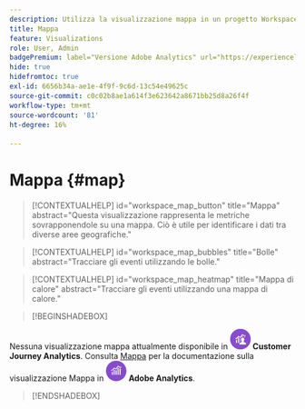 ```yaml
---
description: Utilizza la visualizzazione mappa in un progetto Workspace.
title: Mappa
feature: Visualizations
role: User, Admin
badgePremium: label="Versione Adobe Analytics" url="https://experienceleague.adobe.com/docs/analytics/analyze/analysis-workspace/visualizations/map-visualization.html" tooltip="Seleziona per visualizzare la versione Adobe Analytics di questo articolo."
hide: true
hidefromtoc: true
exl-id: 6656b34a-ae1e-4f9f-9c6d-13c54e49625c
source-git-commit: c0c02b8ae1a614f3e623642a8671bb25d8a26f4f
workflow-type: tm+mt
source-wordcount: '81'
ht-degree: 16%

---
```


# Mappa {#map}

<!-- markdownlint-disable MD034 -->

>[!CONTEXTUALHELP]
>id="workspace_map_button"
>title="Mappa"
>abstract="Questa visualizzazione rappresenta le metriche sovrapponendole su una mappa. Ciò è utile per identificare i dati tra diverse aree geografiche."

<!-- markdownlint-enable MD034 -->

<!-- markdownlint-disable MD034 -->

>[!CONTEXTUALHELP]
>id="workspace_map_bubbles"
>title="Bolle"
>abstract="Tracciare gli eventi utilizzando le bolle."

<!-- markdownlint-enable MD034 -->

<!-- markdownlint-disable MD034 -->

>[!CONTEXTUALHELP]
>id="workspace_map_heatmap"
>title="Mappa di calore"
>abstract="Tracciare gli eventi utilizzando una mappa di calore."

<!-- markdownlint-enable MD034 -->


>[!BEGINSHADEBOX]

Nessuna visualizzazione mappa attualmente disponibile in ![CustomerJourneyAnalytics](/help/assets/icons/CustomerJourneyAnalytics.svg) **Customer Journey Analytics**.
Consulta [Mappa](https://experienceleague.adobe.com/en/docs/analytics/analyze/analysis-workspace/visualizations/map-visualization) per la documentazione sulla visualizzazione Mappa in ![AdobeAnalytics](/help/assets/icons/AdobeAnalytics.svg) **Adobe Analytics**.

>[!ENDSHADEBOX]
